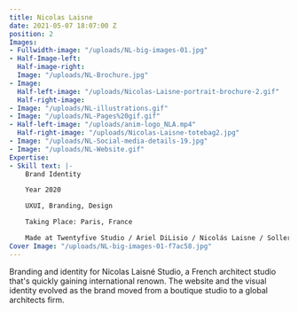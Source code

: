 ```yaml
---
title: Nicolas Laisne
date: 2021-05-07 18:07:00 Z
position: 2
Images:
- Fullwidth-image: "/uploads/NL-big-images-01.jpg"
- Half-Image-left: 
  Half-image-right: 
  Image: "/uploads/NL-Brochure.jpg"
- Image: 
  Half-left-image: "/uploads/Nicolas-Laisne-portrait-brochure-2.gif"
  Half-right-image: 
- Image: "/uploads/NL-illustrations.gif"
- Image: "/uploads/NL-Pages%20gif.gif"
- Half-left-image: "/uploads/anim-logo_NLA.mp4"
  Half-right-image: "/uploads/Nicolas-Laisne-totebag2.jpg"
- Image: "/uploads/NL-Social-media-details-19.jpg"
- Image: "/uploads/NL-Website.gif"
Expertise:
- Skill text: |-
    Brand Identity

    Year 2020

    UXUI, Branding, Design

    Taking Place: Paris, France

    Made at Twentyfive Studio / Ariel DiLisio / Nicolás Laisne / Sollerto Digital Agency
Cover Image: "/uploads/NL-big-images-01-f7ac58.jpg"
---
```


Branding and identity for Nicolas Laisné Studio, a French architect studio that's quickly gaining international renown. The website and the visual identity evolved as the brand moved from a boutique studio to a global architects firm. 
